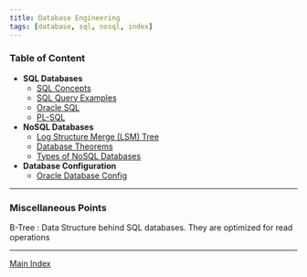 ```yaml
---
title: Database Engineering
tags: [database, sql, nosql, index]
---
```


### Table of Content

* **SQL Databases**
	* [SQL Concepts](SQL/SQL%20Concepts/SQL%20Concepts.md)
	* [SQL Query Examples](SQL/SQL%20Query%20Examples/SQL%20Query%20Examples.md)
	* [Oracle SQL](SQL/Oracle%20SQL/Oracle%20SQL.md)
	* [PL-SQL](SQL/PL-SQL/PL-SQL.md)
* **NoSQL Databases**
	* [Log Structure Merge (LSM) Tree](NoSQL/Log%20Structure%20Merge%20%28LSM%29%20Tree.md)
	* [Database Theorems](NoSQL/Database%20Theorems.md)
	* [Types of NoSQL Databases](NoSQL/Types%20of%20NoSQL%20Databases.md)
* **Database Configuration**
	* [Oracle Database Config](SQL/Oracle%20Database%20Config.md)

---

### Miscellaneous Points

B-Tree : Data Structure behind SQL databases. They are optimized for read operations

---

[Main Index](../Main%20Index.md)